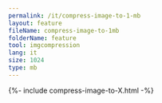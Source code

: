 ```yaml
---
permalink: /it/compress-image-to-1-mb
layout: feature
fileName: compress-image-to-1mb
folderName: feature
tool: imgcompression
lang: it
size: 1024
type: mb
---
```


{%- include compress-image-to-X.html -%}
